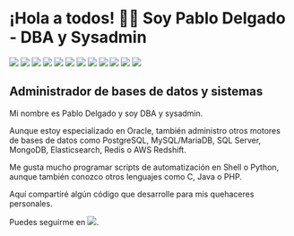 # ¡Hola a todos! 👋🏼 Soy Pablo Delgado - DBA y Sysadmin
<!--
**pablodelflores/pablodelflores** is a ✨ _special_ ✨ repository because its `README.md` (this file) appears on your GitHub profile.

Here are some ideas to get you started:

- 🔭 I’m currently working on ...
- 🌱 I’m currently learning ...
- 👯 I’m looking to collaborate on ...
- 🤔 I’m looking for help with ...
- 💬 Ask me about ...
- 📫 How to reach me: ...
- 😄 Pronouns: ...
- ⚡ Fun fact: ...
-->

<img src="https://img.shields.io/badge/Oracle-F80000?style=for-the-badge&logo=oracle&logoColor=black" /> <img src="https://img.shields.io/badge/PostgreSQL-316192?style=for-the-badge&logo=postgresql&logoColor=white"/>
<img src="https://img.shields.io/badge/MySQL-005C84?style=for-the-badge&logo=mysql&logoColor=white"/>
<img src="https://img.shields.io/badge/MariaDB-003545?style=for-the-badge&logo=mariadb&logoColor=white"/>
<img src="https://img.shields.io/badge/Microsoft%20SQL%20Server-CC2927?style=for-the-badge&logo=microsoft%20sql%20server&logoColor=white"/>
<img src="https://img.shields.io/badge/MongoDB-4EA94B?style=for-the-badge&logo=mongodb&logoColor=white"/>
<img src="https://img.shields.io/badge/Elastic_Search-005571?style=for-the-badge&logo=elasticsearch&logoColor=white"/>
<img src="https://img.shields.io/badge/redis-%23DD0031.svg?&style=for-the-badge&logo=redis&logoColor=white"/>
<img src="https://img.shields.io/badge/Linux-FCC624?style=for-the-badge&logo=linux&logoColor=black"/>
<img src="https://img.shields.io/badge/Shell_Script-121011?style=for-the-badge&logo=gnu-bash&logoColor=white"/>
<img src="https://img.shields.io/badge/Python-FFD43B?style=for-the-badge&logo=python&logoColor=blue"/>
<img src="https://img.shields.io/badge/GIT-E44C30?style=for-the-badge&logo=git&logoColor=white"/>

## Administrador de bases de datos y sistemas
Mi nombre es Pablo Delgado y soy DBA y sysadmin.

Aunque estoy especializado en Oracle, también administro otros motores de bases de datos como PostgreSQL, MySQL/MariaDB, SQL Server, MongoDB, Elasticsearch, Redis o AWS Redshift.

Me gusta mucho programar scripts de automatización en Shell o Python, aunque también conozco otros lenguajes como C, Java o PHP.

Aquí compartiré algún código que desarrolle para mis quehaceres personales.

Puedes seguirme en <a href="https://www.linkedin.com/in/pablodelflo/" target="_blank"><img src="https://img.shields.io/badge/LinkedIn-0077B5?style=for-the-badge&logo=linkedin&logoColor=white"/></a>.

